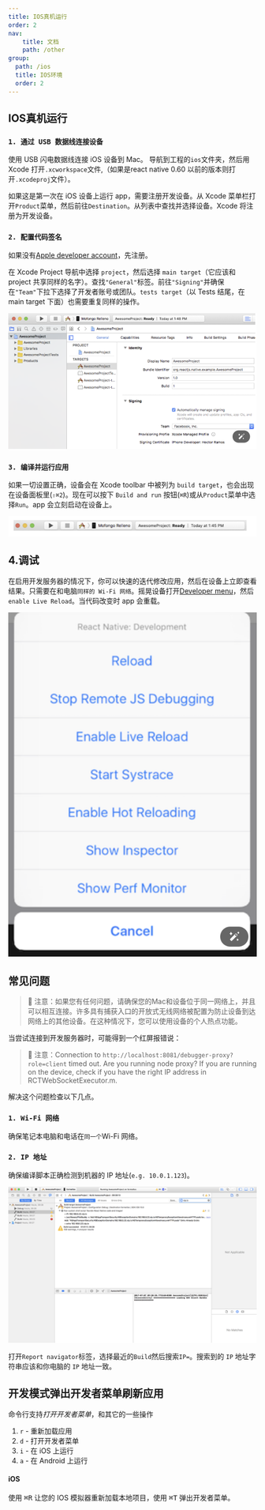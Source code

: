 ```yaml
---
title: IOS真机运行
order: 2
nav:
    title: 文档
    path: /other
group:
  path: /ios
  title: IOS环境
  order: 2
---
```


## IOS真机运行

### `1. 通过 USB 数据线连接设备`

使用 USB 闪电数据线连接 iOS 设备到 Mac。
导航到工程的`ios`文件夹，然后用 Xcode 打开`.xcworkspace`文件,（如果是react native 0.60 以前的版本则打开`.xcodeproj`文件）。

如果这是第一次在 iOS 设备上运行 app，需要注册开发设备。从 Xcode 菜单栏打开`Product`菜单，然后前往`Destination`。从列表中查找并选择设备。Xcode 将注册为开发设备。

### `2. 配置代码签名`

如果没有[Apple developer account](https://developer.apple.com/)，先注册。

在 Xcode Project 导航中选择 `project`，然后选择 `main target`（它应该和 project 共享同样的名字）。查找`"General"`标签。前往`"Signing"`并确保在`"Team"`下拉下选择了开发者账号或团队。`tests target`（以 Tests 结尾，在 main target 下面）也需要重复同样的操作。

![image-20240821004654625](./assets/image-20240821004654625.png)

### `3. 编译并运行应用`

如果一切设置正确，设备会在 Xcode toolbar 中被列为 `build target`，也会出现在设备面板里(`⇧⌘2`<!--rehype:style=color: red;background: #ffd2d2;-->)。现在可以按下 `Build and run` 按钮(`⌘R`<!--rehype:style=color: red;background: #ffd2d2;-->)或从`Product`菜单中选择`Run`。app 会立刻启动在设备上。

![image-20240821004635576](./assets/image-20240821004635576.png)

## 4.调试

在启用开发服务器的情况下，你可以快速的迭代修改应用，然后在设备上立即查看结果。只需要在和电脑`同样的 Wi-Fi 网络`<!--rehype:style=color: red;background: #ffd2d2;-->。摇晃设备打开[Developer menu](https://reactnative.cn/docs/debugging#accessing-the-in-app-developer-menu)，然后 `enable Live Reload`。当代码改变时 app 会重载。

![image-20240821004957375](./assets/image-20240821004957375.png)

## 常见问题

> 🚧 注意：如果您有任何问题，请确保您的Mac和设备位于同一网络上，并且可以相互连接。许多具有捕获入口的开放式无线网络被配置为防止设备到达网络上的其他设备。在这种情况下，您可以使用设备的个人热点功能。
> <!--rehype:style=border-left: 8px solid #ffe564;background-color: #ffe56440;padding: 12px 16px;-->

当尝试连接到开发服务器时，可能得到一个红屏报错说：

> 🚧 注意：Connection to `http://localhost:8081/debugger-proxy?role=client` timed out. Are you running node proxy? If you are running on the device, check if you have the right IP address in RCTWebSocketExecutor.m.
> <!--rehype:style=border-left: 8px solid #ffe564;background-color: #ffe56440;padding: 12px 16px;-->

解决这个问题检查以下几点。

### `1. Wi-Fi 网络`

确保笔记本电脑和电话在`同一个`<!--rehype:style=color: red;background: #ffd2d2;-->Wi-Fi 网络。   

### `2. IP 地址`

确保编译脚本正确检测到机器的 IP 地址(`e.g. 10.0.1.123`)。

![image-20240821005055655](./assets/image-20240821005055655.png)

打开`Report navigator`标签，选择最近的`Build`然后搜索`IP=`。搜索到的 `IP` 地址字符串应该和你电脑的 `IP` 地址一致。

## 开发模式弹出开发者菜单刷新应用

命令行支持*打开开发者菜单*，和其它的一些操作

1. `r` - 重新加载应用
2. `d` - 打开开发者菜单
3. `i` - 在 iOS 上运行
4. `a` - 在 Android 上运行

#### iOS

使用 <kbd>⌘</kbd><kbd>R</kbd> 让您的 IOS 模拟器重新加载本地项目，使用 <kbd>⌘</kbd><kbd>T</kbd> 弹出开发者菜单。
